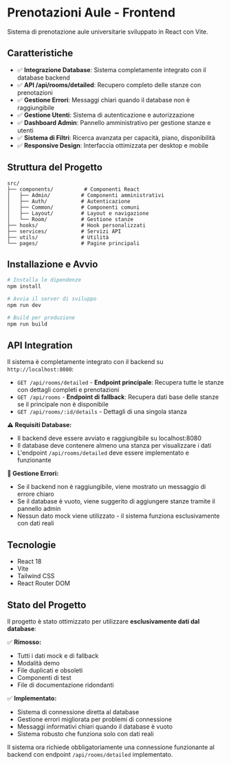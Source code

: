 # Prenotazioni Aule - Frontend

Sistema di prenotazione aule universitarie sviluppato in React con Vite.

## Caratteristiche

- ✅ **Integrazione Database**: Sistema completamente integrato con il database backend
- ✅ **API /api/rooms/detailed**: Recupero completo delle stanze con prenotazioni
- ✅ **Gestione Errori**: Messaggi chiari quando il database non è raggiungibile
- ✅ **Gestione Utenti**: Sistema di autenticazione e autorizzazione
- ✅ **Dashboard Admin**: Pannello amministrativo per gestione stanze e utenti
- ✅ **Sistema di Filtri**: Ricerca avanzata per capacità, piano, disponibilità
- ✅ **Responsive Design**: Interfaccia ottimizzata per desktop e mobile

## Struttura del Progetto

```
src/
├── components/          # Componenti React
│   ├── Admin/          # Componenti amministrativi
│   ├── Auth/           # Autenticazione
│   ├── Common/         # Componenti comuni
│   ├── Layout/         # Layout e navigazione
│   └── Room/           # Gestione stanze
├── hooks/              # Hook personalizzati
├── services/           # Servizi API
├── utils/              # Utilità
└── pages/              # Pagine principali
```

## Installazione e Avvio

```bash
# Installa le dipendenze
npm install

# Avvia il server di sviluppo
npm run dev

# Build per produzione
npm run build
```

## API Integration

Il sistema è completamente integrato con il backend su `http://localhost:8080`:

- `GET /api/rooms/detailed` - **Endpoint principale**: Recupera tutte le stanze con dettagli completi e prenotazioni
- `GET /api/rooms` - **Endpoint di fallback**: Recupera dati base delle stanze se il principale non è disponibile
- `GET /api/rooms/:id/details` - Dettagli di una singola stanza

**⚠️ Requisiti Database:**
- Il backend deve essere avviato e raggiungibile su localhost:8080
- Il database deve contenere almeno una stanza per visualizzare i dati
- L'endpoint `/api/rooms/detailed` deve essere implementato e funzionante

**🚨 Gestione Errori:**
- Se il backend non è raggiungibile, viene mostrato un messaggio di errore chiaro
- Se il database è vuoto, viene suggerito di aggiungere stanze tramite il pannello admin
- Nessun dato mock viene utilizzato - il sistema funziona esclusivamente con dati reali

## Tecnologie

- React 18
- Vite
- Tailwind CSS
- React Router DOM

## Stato del Progetto

Il progetto è stato ottimizzato per utilizzare **esclusivamente dati dal database**:

✅ **Rimosso:**
- Tutti i dati mock e di fallback
- Modalità demo
- File duplicati e obsoleti
- Componenti di test
- File di documentazione ridondanti

✅ **Implementato:**
- Sistema di connessione diretta al database
- Gestione errori migliorata per problemi di connessione
- Messaggi informativi chiari quando il database è vuoto
- Sistema robusto che funziona solo con dati reali

Il sistema ora richiede obbligatoriamente una connessione funzionante al backend con endpoint `/api/rooms/detailed` implementato.
